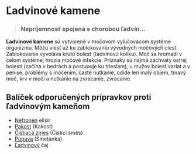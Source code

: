 Ľadvinové kamene 
=================


> ### Nepríjemnosť spojená s chorobou ľadvín…
> 
> 

**Ľadvinové kamene** sú vytvorené v močovom vylučovacom systéme organizmu. Môžu
viesť až ku zablokovaniu vývodných močových ciest. Zablokovanie vyvoláva krutú
bolesť (ľadvinovú koliku). Moč sa hromadí v celom systéme, hrozia močové
infekcie.   Príznaky sú najmä záchvaty ostrej bolesti (začína v bedrách a
postupuje ku trieslam), u mužov bolesť varlat a v penise, problémy s močením,
časté nutkanie, odíde len malý objem, tmavý moč, krv v moči a nutkanie na
zvracanie, zvracanie.

Balíček odporučených prípravkov proti ľadvinovým kameňom
--------------------------------------------------------

* [Nefronen](/sip/p/nefronen-elixir/) elixír
* [Pakost](/sip/tinktury-jednobylinkove/pakost) (Kakost)
* [Čistiaca zmes](/sip/tinktury/cistiaca-zmes) (Čistící směs)
* [Púpava](/sip/tinktury-jednobylinkove/pupava) (Smetanka)
* [Ľadvinový](/sip/caje/ladviny) čaj
